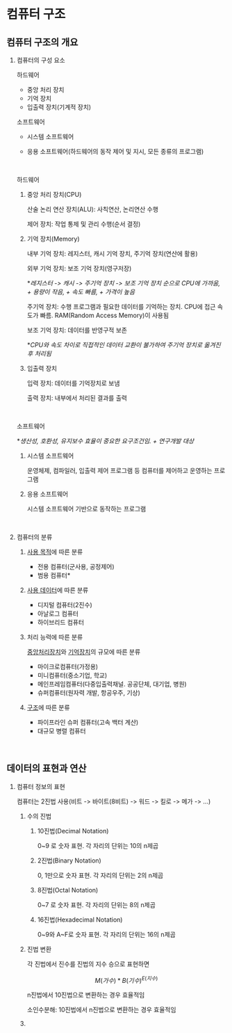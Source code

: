 # 컴퓨터 구조

## 컴퓨터 구조의 개요

1. 컴퓨터의 구성 요소

   하드웨어

   - 중앙 처리 장치
   - 기억 장치
   - 입출력 장치(기계적 장치)

   소프트웨어

   - 시스템 소프트웨어

   - 응용 소프트웨어(하드웨어의 동작 제어 및 지시, 모든 종류의 프로그램)

     <br/>

   하드웨어

   1) 중앙 처리 장치(CPU)
      
      산술 논리 연산 장치(ALU): 사칙연산, 논리연산 수행

      제어 장치: 작업 통제 및 관리 수행(순서 결정)
      
   2. 기억 장치(Memory)

      내부 기억 장치: 레지스터, 캐시 기억 장치, 주기억 장치(연산에 활용)

      외부 기억 장치: 보조 기억 장치(영구저장)

      **레지스터 -> 캐시 -> 주기억 장치 -> 보조 기억 장치 순으로 CPU에 가까움, + 용량이 작음, + 속도 빠름, + 가격이 높음*

      주기억 장치: 수행 프로그램과 필요한 데이터를 기억하는 장치. CPU에 접근 속도가 빠름. RAM(Random Access Memory)이 사용됨

      보조 기억 장치: 데이터를 반영구적 보존

      **CPU와 속도 차이로 직접적인 데이터 교환이 불가하여 주기억 장치로 옮겨진 후 처리됨*

   3. 입출력 장치

      입력 장치: 데이터를 기억장치로 보냄

      출력 장치: 내부에서 처리된 결과를 출력

      <br/>

   소프트웨어

   **생산성, 호환성, 유지보수 효율이 중요한 요구조건임. + 연구개발 대상*

   1. 시스템 소프트웨어

      운영체제, 컴파일러, 입출력 제어 프로그램 등 컴퓨터를 제어하고 운영하는 프로그램

   2. 응용 소프트웨어

      시스템 소프트웨어 기반으로 동작하는 프로그램

      <br/>

2. 컴퓨터의 분류

   1. <u>사용 목적</u>에 따른 분류
      
      - 전용 컴퓨터(군사용, 공정제어)
      - 범용 컴퓨터*
      
   2. <u>사용 데이터</u>에 따른 분류
      
      - 디지털 컴퓨터(2진수)
      - 아날로그 컴퓨터
      - 하이브리드 컴퓨터
      
   3. 처리 능력에 따른 분류

      <u>중앙처리장치</u>와 <u>기억장치</u>의 규모에 따른 분류

      - 마이크로컴퓨터(가정용)
      - 미니컴퓨터(중소기업, 학교)
      - 메인프레임컴퓨터(다중입출력채널. 공공단체, 대기업, 병원)
      - 슈퍼컴퓨터(원자력 개발, 항공우주, 기상)

   4. <u>구조</u>에 따른 분류

      - 파이프라인 슈퍼 컴퓨터(고속 백터 계산)
      - 대규모 병렬 컴퓨터

<br/>

## 데이터의 표현과 연산

1. 컴퓨터 정보의 표현

   컴퓨터는 2진법 사용(비트 -> 바이트(8비트) -> 워드 -> 킬로 -> 메가 -> ...)

   1. 수의 진법

      1. 10진법(Decimal Notation)

         0~9 로 숫자 표현. 각 자리의 단위는 10의 n제곱

      2. 2진법(Binary Notation)

         0, 1만으로 숫자 표현. 각 자리의 단위는 2의 n제곱

      3. 8진법(Octal Notation)

         0~7 로 숫자 표현. 각 자리의 단위는 8의 n제곱

      4. 16진법(Hexadecimal Notation)

         0~9와 A~F로 숫자 표현. 각 자리의 단위는 16의 n제곱

   2. 진법 변환

      각 진법에서 진수를 진법의 지수 승으로 표현하면

      
      $$
      {M(가수)} * {B(기수)} ^ {E(지수)}
      $$
      

      n진법에서 10진법으로 변환하는 경우 효율적임

      소인수분해: 10진법에서 n진법으로 변환하는 경우 효율적임
      
   3. 
   

